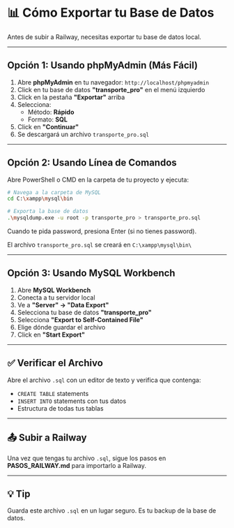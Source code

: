 # 📊 Cómo Exportar tu Base de Datos

Antes de subir a Railway, necesitas exportar tu base de datos local.

---

## Opción 1: Usando phpMyAdmin (Más Fácil)

1. Abre **phpMyAdmin** en tu navegador: `http://localhost/phpmyadmin`
2. Click en tu base de datos **"transporte_pro"** en el menú izquierdo
3. Click en la pestaña **"Exportar"** arriba
4. Selecciona:
   - Método: **Rápido**
   - Formato: **SQL**
5. Click en **"Continuar"**
6. Se descargará un archivo `transporte_pro.sql`

---

## Opción 2: Usando Línea de Comandos

Abre PowerShell o CMD en la carpeta de tu proyecto y ejecuta:

```bash
# Navega a la carpeta de MySQL
cd C:\xampp\mysql\bin

# Exporta la base de datos
.\mysqldump.exe -u root -p transporte_pro > transporte_pro.sql
```

Cuando te pida password, presiona Enter (si no tienes password).

El archivo `transporte_pro.sql` se creará en `C:\xampp\mysql\bin\`

---

## Opción 3: Usando MySQL Workbench

1. Abre **MySQL Workbench**
2. Conecta a tu servidor local
3. Ve a **"Server" → "Data Export"**
4. Selecciona tu base de datos **"transporte_pro"**
5. Selecciona **"Export to Self-Contained File"**
6. Elige dónde guardar el archivo
7. Click en **"Start Export"**

---

## ✅ Verificar el Archivo

Abre el archivo `.sql` con un editor de texto y verifica que contenga:

- `CREATE TABLE` statements
- `INSERT INTO` statements con tus datos
- Estructura de todas tus tablas

---

## 📤 Subir a Railway

Una vez que tengas tu archivo `.sql`, sigue los pasos en **PASOS_RAILWAY.md** para importarlo a Railway.

---

## 💡 Tip

Guarda este archivo `.sql` en un lugar seguro. Es tu backup de la base de datos.
